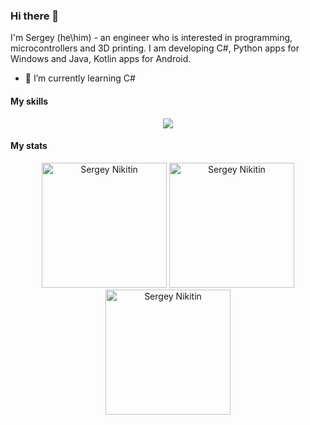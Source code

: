 ### Hi there 👋

I'm Sergey (he\him) - an engineer who is interested in programming, microcontrollers and 3D printing. I am developing C#, Python apps for Windows and Java, Kotlin apps for Android.

- 🌱 I’m currently learning C#

#### My skills

<p align="center">
  <a href="https://skillicons.dev">
    <img src="https://skillicons.dev/icons?i=linux,git,docker,grafana,prometheus,postgres,postman,powershell,html,js,py,cpp,cs" />
  </a>
</p>

#### My stats

<p align="center">
  <img height=200 src="http://github-profile-summary-cards.vercel.app/api/cards/profile-details?username=snikitin-de&theme=dark" alt="Sergey Nikitin" />
  <img height=200 src="https://github-readme-stats.vercel.app/api?username=snikitin-de&theme=dark&show_icons=true&locale=en" alt="Sergey Nikitin" />
  <img height=200 src="https://github-readme-stats.vercel.app/api/top-langs?username=snikitin-de&theme=dark&show_icons=true&locale=en&layout=compact" alt="Sergey Nikitin" />
</p>
